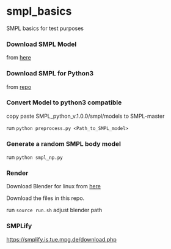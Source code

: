 # smpl_basics
SMPL basics for test purposes


### Download SMPL Model 

from [here](https://smpl.is.tue.mpg.de/download.php)

### Download SMPL for Python3

from [repo](https://github.com/CalciferZh/SMPL)

### Convert Model to python3 compatible

copy paste SMPL_python_v.1.0.0/smpl/models  to SMPL-master

run ```python preprocess.py <Path_to_SMPL_model>```

### Generate a random SMPL body model

run ```python smpl_np.py```

### Render 

Download Blender for linux from [here](https://www.blender.org/download/) 

Download the files in this repo. 

run ```source run.sh``` adjust blender path

### SMPLify 

https://smplify.is.tue.mpg.de/download.php
